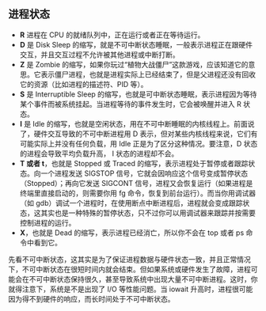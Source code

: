 ## 进程状态

- **R** 进程在 CPU 的就绪队列中，正在运行或者正在等待运行。
- **D** 是 Disk Sleep 的缩写，就是不可中断状态睡眠，一般表示进程正在跟硬件交互，并且交互过程不允许被其他进程或中断打断。
- **Z** 是 Zombie 的缩写，如果你玩过“植物大战僵尸”这款游戏，应该知道它的意思。它表示僵尸进程，也就是进程实际上已经结束了，但是父进程还没有回收它的资源（比如进程的描述符、PID 等）。
- **S** 是 Interruptible Sleep 的缩写，也就是可中断状态睡眠，表示进程因为等待某个事件而被系统挂起。当进程等待的事件发生时，它会被唤醒并进入 R 状态。
- **I** 是 Idle 的缩写，也就是空闲状态，用在不可中断睡眠的内核线程上。前面说了，硬件交互导致的不可中断进程用 D 表示，但对某些内核线程来说，它们有可能实际上并没有任何负载，用 Idle 正是为了区分这种情况。要注意，D 状态的进程会导致平均负载升高， I 状态的进程却不会。
- **T 或者 t**，也就是 Stopped 或 Traced 的缩写，表示进程处于暂停或者跟踪状态。向一个进程发送 SIGSTOP 信号，它就会因响应这个信号变成暂停状态（Stopped）；再向它发送 SIGCONT 信号，进程又会恢复运行（如果进程是终端里直接启动的，则需要你用 fg 命令，恢复到前台运行）。而当你用调试器（如 gdb）调试一个进程时，在使用断点中断进程后，进程就会变成跟踪状态，这其实也是一种特殊的暂停状态，只不过你可以用调试器来跟踪并按需要控制进程的运行。
- **X**，也就是 Dead 的缩写，表示进程已经消亡，所以你不会在 top 或者 ps 命令中看到它。

先看不可中断状态，这其实是为了保证进程数据与硬件状态一致，并且正常情况下，不可中断状态在很短时间内就会结束。但如果系统或硬件发生了故障，进程可能会在不可中断状态保持很久，甚至导致系统中出现大量不可中断进程。这时，你就得注意下，系统是不是出现了 I/O 等性能问题。当 iowait 升高时，进程很可能因为得不到硬件的响应，而长时间处于不可中断状态。

